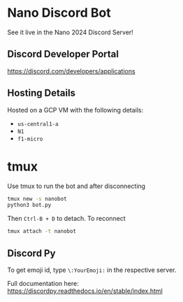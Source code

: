 # Nano Discord Bot

See it live in the Nano 2024 Discord Server!

## Discord Developer Portal

https://discord.com/developers/applications

## Hosting Details

Hosted on a GCP VM with the following details:

- `us-central1-a`
- `N1`
- `f1-micro`

# tmux

Use tmux to run the bot and after disconnecting

```bash
tmux new -s nanobot
python3 bot.py
```

Then `Ctrl-B + D` to detach. To reconnect

```bash
tmux attach -t nanobot
```

## Discord Py

To get emoji id, type `\:YourEmoji:` in the respective server.

Full documentation here: https://discordpy.readthedocs.io/en/stable/index.html
